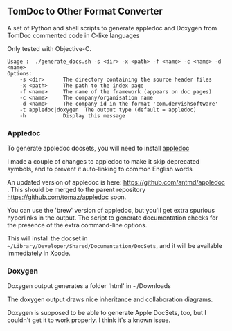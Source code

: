 TomDoc to Other Format Converter
---
A set of Python and shell scripts to generate appledoc and Doxygen from TomDoc commented code in C-like languages

Only tested with Objective-C.

    Usage :  ./generate_docs.sh -s <dir> -x <path> -f <name> -c <name> -d <name>
    Options: 
        -s <dir>      The directory containing the source header files
        -x <path>     The path to the index page
        -f <name>     The name of the framework (appears on doc pages)
        -c <name>     The company/organisation name
        -d <name>     The company id in the format 'com.dervishsoftware'
        -t appledoc|doxygen  The output type (default = appledoc)
        -h            Display this message


### Appledoc

To generate appledoc docsets, you will need to install [appledoc](http://gentlebytes.com/appledoc/)

I made a couple of changes to appledoc to make it skip deprecated symbols, and to prevent it auto-linking to common English words

An updated version of appledoc is here: https://github.com/antmd/appledoc . This should be merged to the parent repository https://github.com/tomaz/appledoc soon.

You can use the 'brew' version of appledoc, but you'll get extra spurious hyperlinks in the output. The script to generate documentation checks for the presence of the extra command-line options.

This will install the docset in `~/Library/Developer/Shared/Documentation/DocSets`, and it will be available immediately in Xcode.

### Doxygen

Doxygen output generates a folder 'html' in ~/Downloads

The doxygen output draws nice inheritance and collaboration diagrams.

Doxygen is supposed to be able to generate Apple DocSets, too, but I couldn't get it to work properly. I think it's a known issue.
